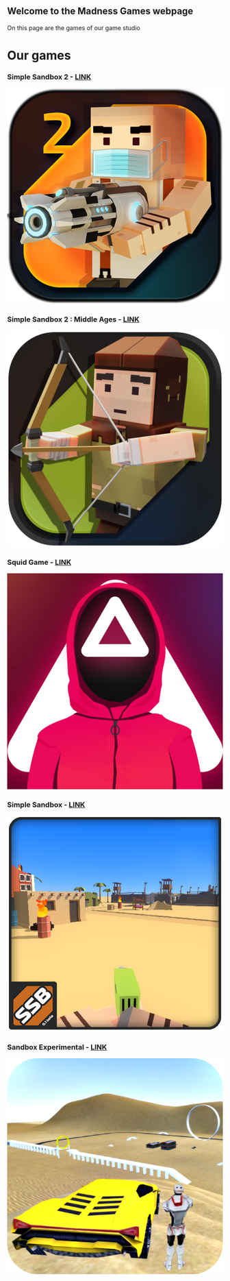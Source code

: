 ## Welcome to the Madness Games webpage

On this page are the games of our game studio

# Our games

### Simple Sandbox 2 - [LINK](https://play.google.com/store/apps/details?id=com.SimpleSandbox2)
![alt tag](https://github.com/kkresh95/kkresh95.github.io/blob/master/unnamed.png?raw=true)​

### Simple Sandbox 2 : Middle Ages - [LINK](https://play.google.com/store/apps/details?id=com.SimpleSandbox2MiddleAge)
![alt tag](https://github.com/kkresh95/kkresh95.github.io/blob/master/SSB2_MidAges_Icon_jene_edit1.png?raw=true)​

### Squid Game - [LINK](https://play.google.com/store/apps/details?id=com.SquidGame2K21)
![alt tag](https://github.com/kkresh95/kkresh95.github.io/blob/master/4.jpg?raw=true)​

### Simple Sandbox - [LINK](https://play.google.com/store/apps/details?id=com.Simple_Sandbox)
![alt tag](https://github.com/kkresh95/kkresh95.github.io/blob/master/unnamed%20(1).png?raw=true)​

### Sandbox Experimental - [LINK](https://play.google.com/store/apps/details?id=www.SanboxExperimental)
![alt tag](https://github.com/kkresh95/kkresh95.github.io/blob/master/unnamed%20(2).png?raw=true)​


